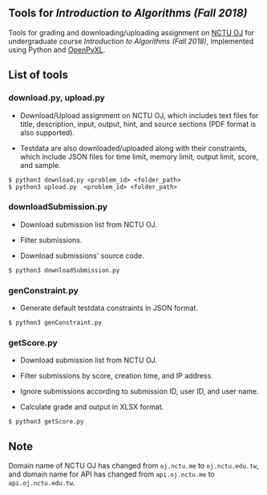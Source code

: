## Tools for *Introduction to Algorithms (Fall 2018)*
Tools for grading and downloading/uploading assignment on [NCTU OJ](https://oj.nctu.edu.tw/) for undergraduate course *Introduction to Algorithms (Fall 2018)*, implemented using Python and [OpenPyXL](https://pypi.org/project/openpyxl/).

## List of tools
### download.py, upload.py
- Download/Upload assignment on NCTU OJ, which includes text files for title, description, input, output, hint, and source sections (PDF format is also supported).

- Testdata are also downloaded/uploaded along with their constraints, which include JSON files for time limit, memory limit, output limit, score, and sample.

```
$ python3 download.py <problem_id> <folder_path>
$ python3 upload.py  <problem_id> <folder_path>
```

### downloadSubmission.py
- Download submission list from NCTU OJ.

- Filter submissions.

- Download submissions' source code.

```
$ python3 downloadSubmission.py
```

### genConstraint.py
- Generate default testdata constraints in JSON format.

```
$ python3 genConstraint.py
```

### getScore.py
- Download submission list from NCTU OJ.

- Filter submissions by score, creation time, and IP address.

- Ignore submissions according to submission ID, user ID, and user name.

- Calculate grade and output in XLSX format.

```
$ python3 getScore.py
```

## Note
Domain name of NCTU OJ has changed from `oj.nctu.me` to `oj.nctu.edu.tw`, and domain name for API has changed from `api.oj.nctu.me` to `api.oj.nctu.edu.tw`.
